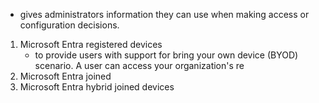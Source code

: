 - gives administrators information they can use when making access or configuration decisions.

1. Microsoft Entra registered devices
	- to provide users with support for bring your own device (BYOD) scenario. A user can access your organization's re
2. Microsoft Entra joined
3. Microsoft Entra hybrid joined devices